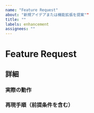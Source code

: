 ```yaml
---
name: "Feature Request"
about: "新規アイデアまたは機能拡張を提案""
title: ""
labels: enhancement
assignees: ""
---
```


# **Feature Request**

## 詳細

<!-- Please replace {Please write here} with your description -->

### 実際の動作

<!-- {Please write here} -->

### 再現手順（前提条件を含む）

<!-- {Please write here} -->
